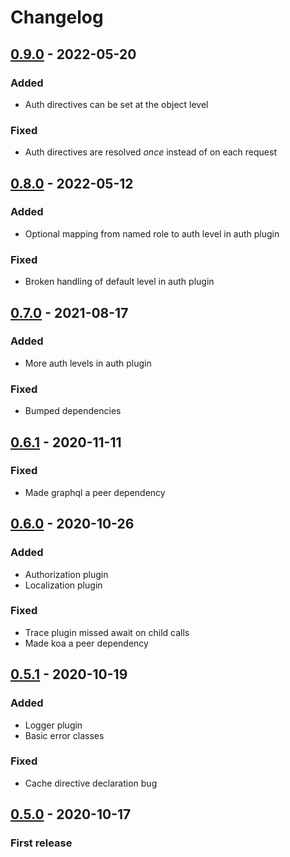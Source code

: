 # Changelog

## [0.9.0] - 2022-05-20

### Added
- Auth directives can be set at the object level

### Fixed
- Auth directives are resolved *once* instead of on each request

## [0.8.0] - 2022-05-12

### Added
- Optional mapping from named role to auth level in auth plugin

### Fixed
- Broken handling of default level in auth plugin

## [0.7.0] - 2021-08-17
### Added
- More auth levels in auth plugin
### Fixed
- Bumped dependencies

## [0.6.1] - 2020-11-11
### Fixed
- Made graphql a peer dependency

## [0.6.0] - 2020-10-26
### Added
- Authorization plugin
- Localization plugin
### Fixed
- Trace plugin missed await on child calls
- Made koa a peer dependency

## [0.5.1] - 2020-10-19
### Added
- Logger plugin
- Basic error classes
### Fixed
- Cache directive declaration bug

## [0.5.0] - 2020-10-17
### First release

[0.9.0]: https://github.com/erkkah/tiny-graphql-koa/compare/v0.8.0...v0.9.0
[0.8.0]: https://github.com/erkkah/tiny-graphql-koa/compare/v0.7.0...v0.8.0
[0.7.0]: https://github.com/erkkah/tiny-graphql-koa/compare/v0.6.1...v0.7.0
[0.6.1]: https://github.com/erkkah/tiny-graphql-koa/compare/v0.6.0...v0.6.1
[0.6.0]: https://github.com/erkkah/tiny-graphql-koa/compare/v0.5.1...v0.6.0
[0.5.1]: https://github.com/erkkah/tiny-graphql-koa/compare/v0.5.0...v0.5.1
[0.5.0]: https://github.com/erkkah/tiny-graphql-koa/releases/tag/v0.5.0
